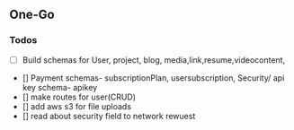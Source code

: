 ## One-Go

### Todos
- [ ] Build schemas for User, project, blog, media,link,resume,videocontent,
- [] Payment schemas- subscriptionPlan, usersubscription, Security/ api key schema- apikey
- [] make routes for user(CRUD)
- [] add aws s3 for file uploads
- [] read about security field to network rewuest

